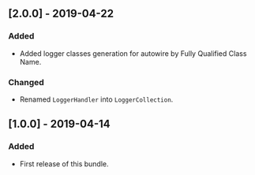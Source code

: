 ## [2.0.0] - 2019-04-22
### Added
- Added logger classes generation for autowire by Fully Qualified Class Name.
### Changed
- Renamed `LoggerHandler` into `LoggerCollection`.

## [1.0.0] - 2019-04-14
### Added
- First release of this bundle.
